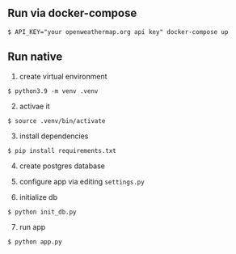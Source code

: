 ## Run via docker-compose
```shell
$ API_KEY="your openweathermap.org api key" docker-compose up
```

## Run native
 
1) create virtual environment
```shell
$ python3.9 -m venv .venv
```

2) activae it
```shell
$ source .venv/bin/activate
```

3) install dependencies
```shell
$ pip install requirements.txt
```

4) create postgres database

5) configure app via editing ```settings.py```

6) initialize db
```shell
$ python init_db.py
```

7) run app
```shell
$ python app.py
```
